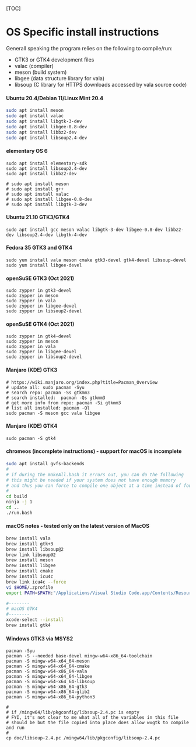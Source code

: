 [TOC]

# OS Specific install instructions

Generall speaking the program relies on the following to compile/run:
* GTK3 or GTK4 development files
* valac (compiler)
* meson (build system)
* libgee (data structure library for vala)
* libsoup (C library for HTTPS downloads accessed by vala source code)

#### Ubuntu 20.4/Debian 11/Linux Mint 20.4
```bash
sudo apt install meson
sudo apt install valac
sudo apt install libgtk-3-dev
sudo apt install libgee-0.8-dev
sudo apt install libbz2-dev
sudo apt install libsoup2.4-dev
```
#### elementary OS 6
```
sudo apt install elementary-sdk
sudo apt install libsoup2.4-dev
sudo apt install libbz2-dev

# sudo apt install meson
# sudo apt install g++
# sudo apt install valac
# sudo apt install libgee-0.8-dev
# sudo apt install libgtk-3-dev
```
#### Ubuntu 21.10 GTK3/GTK4
```
sudo apt install gcc meson valac libgtk-3-dev libgee-0.8-dev libbz2-dev libsoup2.4-dev libgtk-4-dev
```
#### Fedora 35 GTK3 and GTK4
```
sudo yum install vala meson cmake gtk3-devel gtk4-devel libsoup-devel
sudo yum install libgee-devel
```
#### openSuSE GTK3 (Oct 2021)
```
sudo zypper in gtk3-devel
sudo zypper in meson
sudo zypper in vala
sudo zypper in libgee-devel
sudo zypper in libsoup2-devel
```
#### openSuSE GTK4 (Oct 2021)
```
sudo zypper in gtk4-devel
sudo zypper in meson
sudo zypper in vala
sudo zypper in libgee-devel
sudo zypper in libsoup2-devel
```
#### Manjaro (KDE) GTK3
```
# https://wiki.manjaro.org/index.php?title=Pacman_Overview
# update all: sudo pacman -Syu
# search repo: pacman -Ss gtkmm3
# search installed:  pacman -Qs gtkmm3
# get more info from repo: pacman -Si gtkmm3
# list all installed: pacman -Ql
sudo pacman -S meson gcc vala libgee
```
#### Manjaro (KDE) GTK4
```
sudo pacman -S gtk4
```
#### chromeos (incomplete instructions) - support for macOS is incomplete
```bash
sudo apt install gvfs-backends 
#
# if during the makeAll.bash it errors out, you can do the following
# this might be needed if your system does not have enough memory 
# and thus you can force to compile one object at a time instead of four
#
cd build
ninja -j 1
cd ..
./run.bash
```
#### macOS notes - tested only on the latest version of MacOS
```bash
brew install vala
brew install gtk+3
brew install libsoup@2
brew link libsoup@2
brew install meson
brew install libgee
brew install cmake
brew install icu4c
brew link icu4c --force
vi $HOME/.zprofile
export PATH=$PATH:"/Applications/Visual Studio Code.app/Contents/Resources/app/bin"

#--------
# macOS GTK4
#--------
xcode-select --install
brew install gtk4
```
#### Windows GTK3 via MSYS2
```
pacman -Syu
pacman -S --needed base-devel mingw-w64-x86_64-toolchain
pacman -S mingw-w64-x64_64-meson
pacman -S mingw-w64-x64_64-cmake
pacman -S mingw-w64-x86_64-vala
pacman -S mingw-w64-x64_64-libgee
pacman -S mingw-w64-x64_64-libsoup
pacman -S mingw-w64-x86_64-gtk3
pacman -S mingw-w64-x86_64-glib2
pacman -S mingw-w64-x86_64-python3

#
# if /mingw64/lib/pkgconfig/libsoup-2.4.pc is empty
# FYI, it's not clear to me what all of the variables in this file
# should be but the file copied into place does allow wxgtk to compile and run
#
cp doc/libsoup-2.4.pc /mingw64/lib/pkgconfig/libsoup-2.4.pc
```
